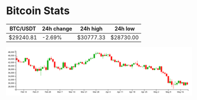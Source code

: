 # Bitcoin Stats

BTC/USDT|24h change|24h high|24h low|
|---|---|---|---|
|$29240.81|-2.69%|$30777.33|$28730.00|

<img src="./chart.svg">
